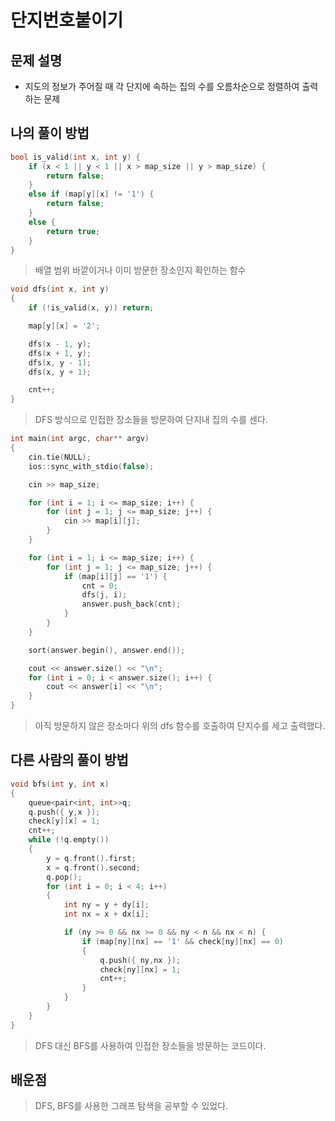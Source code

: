 # 단지번호붙이기

## 문제 설명

* 지도의 정보가 주어질 때 각 단지에 속하는 집의 수를 오름차순으로 정렬하여 출력하는 문제

## 나의 풀이 방법

```c++
bool is_valid(int x, int y) {
	if (x < 1 || y < 1 || x > map_size || y > map_size) {
		return false;
	}
	else if (map[y][x] != '1') {
		return false;
	}
	else {
		return true;
	}
}
```

> 배열 범위 바깥이거나 이미 방문한 장소인지 확인하는 함수  

```c++
void dfs(int x, int y)
{
	if (!is_valid(x, y)) return;

	map[y][x] = '2';

	dfs(x - 1, y);
	dfs(x + 1, y);
	dfs(x, y - 1);
	dfs(x, y + 1);

	cnt++;
}
```

> DFS 방식으로 인접한 장소들을 방문하여 단지내 집의 수를 센다.  

```c++
int main(int argc, char** argv)
{
	cin.tie(NULL);
	ios::sync_with_stdio(false);

	cin >> map_size;

	for (int i = 1; i <= map_size; i++) {
		for (int j = 1; j <= map_size; j++) {
			cin >> map[i][j];
		}
	}

	for (int i = 1; i <= map_size; i++) {
		for (int j = 1; j <= map_size; j++) {
			if (map[i][j] == '1') {
				cnt = 0;
				dfs(j, i);
				answer.push_back(cnt);			
			}
		}
	}

	sort(answer.begin(), answer.end());

	cout << answer.size() << "\n";
	for (int i = 0; i < answer.size(); i++) {
		cout << answer[i] << "\n";
	}
}
```

> 아직 방문하지 않은 장소마다 위의 dfs 함수를 호출하여 단지수를 세고 출력했다.  

## 다른 사람의 풀이 방법

```c++
void bfs(int y, int x)
{
	queue<pair<int, int>>q;
	q.push({ y,x });
	check[y][x] = 1;
	cnt++;
	while (!q.empty())
	{
		y = q.front().first;
		x = q.front().second;
		q.pop();
		for (int i = 0; i < 4; i++)
		{
			int ny = y + dy[i];
			int nx = x + dx[i];

			if (ny >= 0 && nx >= 0 && ny < n && nx < n) {
				if (map[ny][nx] == '1' && check[ny][nx] == 0)
				{
					q.push({ ny,nx });
					check[ny][nx] = 1;
					cnt++;
				}
			}
		}
	}
}
```

> DFS 대신 BFS를 사용하여 인접한 장소들을 방문하는 코드이다.  

## 배운점
> DFS, BFS를 사용한 그래프 탐색을 공부할 수 있었다.  